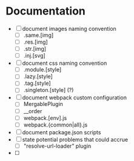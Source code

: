 # Documentation 

- [ ] document images naming convention 
    - [ ] .same.[img]
    - [ ] .res.[img]
    - [ ] .str.[img]
    - [ ] .inj.[svg]
- [ ] document css naming convention
    - [ ] .module.[style]
    - [ ] .lazy.[style]
    - [ ] .tag.[style]
    - [ ] .singleton.[style] (?)
- [ ] document webpack custom configuration  
    - [ ] MergablePlugin
    - [ ] __order
    - [ ] webpack.[env].js
    - [ ] webpack.{common|all}.js
- [ ] document package.json scripts
- [ ] state potential problems that could accrue
    - [ ] "resolve-url-loader" plugin
- [ ]  
